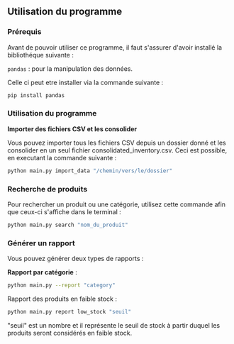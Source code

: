 
## Utilisation du programme 

### Prérequis 

Avant de pouvoir utiliser ce programme, il faut s'assurer d'avoir installé la bibliothéque suivante : 

`pandas`  : pour la manipulation des données. 

Celle ci peut etre installer via la commande suivante  : 

```bash
pip install pandas
```

### Utilisation du programme 

**Importer des fichiers CSV et les consolider**

Vous pouvez importer tous les fichiers CSV depuis un dossier donné et les consolider en un seul fichier consolidated_inventory.csv. 
Ceci est possible, en executant la commande suivante :

```bash
python main.py import_data "/chemin/vers/le/dossier"
```


### Recherche de produits

Pour rechercher un produit ou une catégorie, utilisez cette commande afin que ceux-ci s'affiche dans le terminal :

```bash
python main.py search "nom_du_produit"
```
### Générer un rapport

Vous pouvez générer deux types de rapports :

**Rapport par catégorie** :

```bash
python main.py --report "category"
```
Rapport des produits en faible stock :

```bash
python main.py report low_stock "seuil"
```
"seuil" est un nombre et il représente le seuil de stock à partir duquel les produits seront considérés en faible stock.

